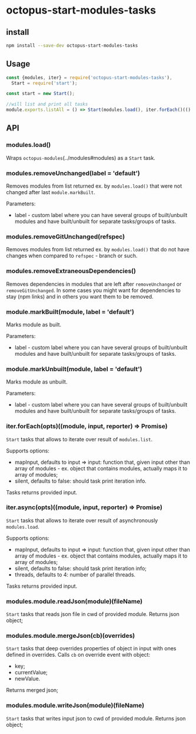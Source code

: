 # octopus-start-modules-tasks

## install

```bash
npm install --save-dev octopus-start-modules-tasks
```

## Usage

```js
const {modules, iter} = require('octopus-start-modules-tasks'),
  Start = require('start');

const start = new Start();

//will list and print all tasks
module.exports.listAll = () => Start(modules.load(), iter.forEach()(() => {}));
```

## API

### modules.load()
Wraps `octopus-modules`(../modules#modules) as a `Start` task.  

### modules.removeUnchanged(label = 'default')
Removes modules from list returned ex. by `modules.load()` that were not changed after last `module.markBuilt`.

Parameters:
 - label - custom label where you can have several groups of built/unbuilt modules and have built/unbuilt for separate tasks/groups of tasks.

### modules.removeGitUnchanged(refspec)
Removes modules from list returned ex. by `modules.load()` that do not have changes when compared to `refspec` - branch or such.  

### modules.removeExtraneousDependencies()
Removes dependencies in modules that are left after `removeUnchanged` or `removeGitUnchanged`. In some cases you might want for dependencies to stay (npm links) and in others you want them to be removed.  

### module.markBuilt(module, label = 'default')
Marks module as built.

Parameters:
 - label - custom label where you can have several groups of built/unbuilt modules and have built/unbuilt for separate tasks/groups of tasks.

### module.markUnbuilt(module, label = 'default')
Marks module as unbuilt.

Parameters:
 - label - custom label where you can have several groups of built/unbuilt modules and have built/unbuilt for separate tasks/groups of tasks.

### iter.forEach(opts)((module, input, reporter) => Promise)
`Start` tasks that allows to iterate over result of `modules.list`.

Supports options:
 - mapInput, defaults to input => input: function that, given input other than array of modules - ex. object that contains modules, actually maps it to array of modules;
 - silent, defaults to false: should task print iteration info.

Tasks returns provided input.

### iter.async(opts)((module, input, reporter) => Promise)
`Start` tasks that allows to iterate over result of asynchronously `modules.load`.

Supports options:
 - mapInput, defaults to input => input: function that, given input other than array of modules - ex. object that contains modules, actually maps it to array of modules;
 - silent, defaults to false: should task print iteration info;
 - threads, defaults to 4: number of parallel threads.

Tasks returns provided input. 

### modules.module.readJson(module)(fileName)
`Start` tasks that reads json file in cwd of provided module. Returns json object;

### modules.module.mergeJson(cb)(overrides)
`Start` tasks that deep overrides properties of object in input with ones defined in overrides. Calls `cb` on override event with object:
  - key;
  - currentValue;
  - newValue.

Returns merged json;

### modules.module.writeJson(module)(fileName)
`Start` tasks that writes input json to cwd of provided module. Returns json object;